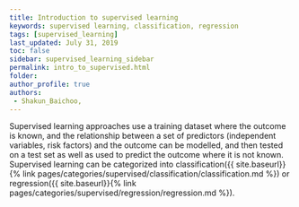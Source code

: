 ```yaml
---
title: Introduction to supervised learning
keywords: supervised learning, classification, regression
tags: [supervised_learning]
last_updated: July 31, 2019
toc: false
sidebar: supervised_learning_sidebar
permalink: intro_to_supervised.html
folder: 
author_profile: true
authors:
 - Shakun_Baichoo,
---
```


Supervised learning approaches use a training dataset where the outcome is known, and the relationship between a set of predictors (independent variables, risk factors) and the outcome can be modelled, and then tested on a test set as well as used to predict the outcome where it is not known. Supervised learning can be categorized into classification({{ site.baseurl}}{% link pages/categories/supervised/classification/classification.md %}) or regression({{ site.baseurl}}{% link pages/categories/supervised/regression/regression.md %}). 
